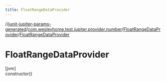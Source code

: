 ```yaml
---
title: FloatRangeDataProvider
---
```

//[junit-jupiter-params-generated](../../../index.html)/[com.wesleyhome.test.jupiter.provider.number](../index.html)/[FloatRangeDataProvider](index.html)/[FloatRangeDataProvider](-float-range-data-provider.html)



# FloatRangeDataProvider



[jvm]\
constructor()




